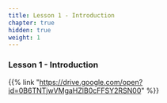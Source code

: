 ```yaml
---
title: Lesson 1 - Introduction 
chapter: true
hidden: true 
weight: 1
---
```


### Lesson 1 - Introduction

{{% link "https://drive.google.com/open?id=0B6TNTjwVMgaHZlB0cFFSY2RSN00" %}}
